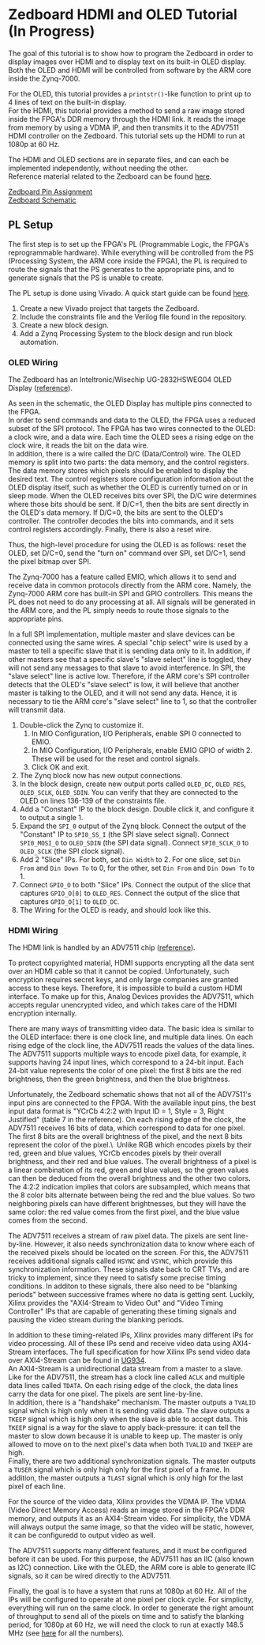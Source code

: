 # Zedboard HDMI and OLED Tutorial (In Progress)

The goal of this tutorial is to show how to program the Zedboard in order to display images over HDMI and to display text on its built-in OLED display.\
Both the OLED and HDMI will be controlled from software by the ARM core inside the Zynq-7000.

For the OLED, this tutorial provides a `printstr()`-like function to print up to 4 lines of text on the built-in display.\
For the HDMI, this tutorial provides a method to send a raw image stored inside the FPGA's DDR memory through the HDMI link. It reads the image from memory by using a VDMA IP, and then transmits it to the ADV7511 HDMI controller on the Zedboard. This tutorial sets up the HDMI to run at 1080p at 60 Hz.

The HDMI and OLED sections are in separate files, and can each be implemented independently, without needing the other.\
Reference material related to the Zedboard can be found [here](https://reference.digilentinc.com/reference/programmable-logic/zedboard/start).

[Zedboard Pin Assignment](https://reference.digilentinc.com/_media/reference/programmable-logic/zedboard/zedboard_ug.pdf)\
[Zedboard Schematic](https://reference.digilentinc.com/_media/reference/programmable-logic/zedboard/zedboard_sch.pdf)

## PL Setup

The first step is to set up the FPGA's PL (Programmable Logic, the FPGA's reprogrammable hardware). While everything will be controlled from the PS (Processing System, the ARM core inside the FPGA), the PL is required to route the signals that the PS generates to the appropriate pins, and to generate signals that the PS is unable to create.

The PL setup is done using Vivado. A quick start guide can be found [here](https://reference.digilentinc.com/vivado/getting_started/start).

1. Create a new Vivado project that targets the Zedboard.
2. Include the constraints file and the Verilog file found in the repository.
3. Create a new block design.
4. Add a Zynq Processing System to the block design and run block automation.

### OLED Wiring

The Zedboard has an Inteltronic/Wisechip UG-2832HSWEG04 OLED Display ([reference](https://cdn-shop.adafruit.com/datasheets/UG-2832HSWEG04.pdf)).

As seen in the schematic, the OLED Display has multiple pins connected to the FPGA.\
In order to send commands and data to the OLED, the FPGA uses a reduced subset of the SPI protocol. The FPGA has two wires connected to the OLED: a clock wire, and a data wire. Each time the OLED sees a rising edge on the clock wire, it reads the bit on the data wire.\
In addition, there is a wire called the D/C (Data/Control) wire. The OLED memory is split into two parts: the data memory, and the control registers. The data memory stores which pixels should be enabled to display the desired text. The control registers store configuration information about the OLED display itself, such as whether the OLED is currently turned on or in sleep mode. When the OLED receives bits over SPI, the D/C wire determines where those bits should be sent. If D/C=1, then the bits are sent directly in the OLED's data memory. If D/C=0, the bits are sent to the OLED's controller. The controller decodes the bits into commands, and it sets control registers accordingly. Finally, there is also a reset wire.

Thus, the high-level procedure for using the OLED is as follows: reset the OLED, set D/C=0, send the "turn on" command over SPI, set D/C=1, send the pixel bitmap over SPI.

The Zynq-7000 has a feature called EMIO, which allows it to send and receive data in common protocols directly from the ARM core. Namely, the Zynq-7000 ARM core has built-in SPI and GPIO controllers. This means the PL does not need to do any processing at all. All signals will be generated in the ARM core, and the PL simply needs to route those signals to the appropriate pins.

In a full SPI implementation, multiple master and slave devices can be connected using the same wires. A special "chip select" wire is used by a master to tell a specific slave that it is sending data only to it. In addition, if other masters see that a specific slave's "slave select" line is toggled, they will not send any messages to that slave to avoid interference. In SPI, the "slave select" line is active low. Therefore, if the ARM core's SPI controller detects that the OLED's "slave select" is low, it will believe that another master is talking to the OLED, and it will not send any data. Hence, it is necessary to tie the ARM core's "slave select" line to 1, so that the controller will transmit data.

1. Double-click the Zynq to customize it.
   1. In MIO Configuration, I/O Peripherals, enable SPI 0 connected to EMIO.
   2. In MIO Configuration, I/O Peripherals, enable EMIO GPIO of width 2. These will be used for the reset and control signals.
   3. Click OK and exit.
2. The Zynq block now has new output connections.
3. In the block design, create new output ports called `OLED_DC`, `OLED_RES`, `OLED_SCLK`, `OLED_SDIN`. You can verify that they are connected to the OLED on lines 136-139 of the constraints file.
5. Add a "Constant" IP to the block design. Double click it, and configure it to output a single 1.
6. Expand the `SPI_0` output of the Zynq block. Connect the output of the "Constant" IP to `SPI0_SS_I` (the SPI slave select signal). Connect `SPI0_MOSI_O` to `OLED_SDIN` (the SPI data signal). Connect `SPI0_SCLK_O` to `OLED_SCLK` (the SPI clock signal).
7. Add 2 "Slice" IPs. For both, set `Din Width` to 2. For one slice, set `Din From` and `Din Down To` to 0, for the other, set `Din From` and `Din Down To` to 1.
8. Connect `GPIO_O` to both "Slice" IPs. Connect the output of the slice that captures `GPIO_O[0]` to `OLED_RES`. Connect the output of the slice that captures `GPIO_O[1]` to `OLED_DC`.
9. The Wiring for the OLED is ready, and should look like this.

### HDMI Wiring

The HDMI link is handled by an ADV7511 chip ([reference](https://www.analog.com/media/en/technical-documentation/user-guides/ADV7511_Hardware_Users_Guide.pdf)).

To protect copyrighted material, HDMI supports encrypting all the data sent over an HDMI cable so that it cannot be copied. Unfortunately, such encryption requires secret keys, and only large companies are granted access to these keys. Therefore, it is impossible to build a custom HDMI interface. To make up for this, Analog Devices provides the ADV7511, which accepts regular unencrypted video, and which takes care of the HDMI encryption internally.

There are many ways of transmitting video data. The basic idea is similar to the OLED interface: there is one clock line, and multiple data lines. On each rising edge of the clock line, the ADV7511 reads the values of the data lines. The ADV7511 supports multiple ways to encode pixel data, for example, it supports having 24 input lines, which correspond to a 24-bit input. Each 24-bit value represents the color of one pixel: the first 8 bits are the red brightness, then the green brightness, and then the blue brightness.

Unfortunately, the Zedboard schematic shows that not all of the ADV7511's input pins are connected to the FPGA. With the available input pins, the best input data format is "YCrCb 4:2:2 with Input ID = 1, Style = 3, Right Justified" (table 7 in the reference). On each rising edge of the clock, the ADV7511 receives 16 bits of data, which correspond to data for one pixel. The first 8 bits are the overall brightness of the pixel, and the next 8 bits represent the color of the pixel.\ 
Unlike RGB which encodes pixels by their red, green and blue values, YCrCb encodes pixels by their overall brightness, and their red and blue values. The overall brightness of a pixel is a linear combination of its red, green and blue values, so the green values can then be deduced from the overall brightness and the other two colors. The 4:2:2 indication implies that colors are subsampled, which means that the 8 color bits alternate between being the red and the blue values. So two neighboring pixels can have different brightnesses, but they will have the same color: the red value comes from the first pixel, and the blue value comes from the second.

The ADV7511 receives a stream of raw pixel data. The pixels are sent line-by-line. However, it also needs synchronization data to know where each of the received pixels should be located on the screen. For this, the ADV7511 receives additional signals called `HSYNC` and `VSYNC`, which provide this synchronization information. These signals date back to CRT TVs, and are tricky to implement, since they need to satisfy some precise timing conditions. In additon to these signals, there also need to be "blanking periods" between successive frames where no data is getting sent. Luckily, Xilinx provides the "AXI4-Stream to Video Out" and "Video Timing Controller" IPs that are capable of generating these timing signals and pausing the video stream during the blanking periods.

In addition to these timing-related IPs, Xilinx provides many different IPs for video processing. All of these IPs send and receive video data using AXI4-Stream interfaces. The full specification for how Xilinx IPs send video data over AXI4-Stream can be found in [UG934](https://www.xilinx.com/support/documentation/ip_documentation/axi_videoip/v1_0/ug934_axi_videoIP.pdf).\
An AXI4-Stream is a unidirectional data stream from a master to a slave. Like for the ADV7511, the stream has a clock line called `ACLK` and multiple data lines called `TDATA`. On each rising edge of the clock, the data lines carry the data for one pixel. The pixels are sent line-by-line.\
In addition, there is a "handshake" mechanism. The master outputs a `TVALID` signal which is high only when it is sending valid data. The slave outputs a `TKEEP` signal which is high only when the slave is able to accept data. This `TKEEP` signal is a way for the slave to apply back-pressure: it can tell the master to slow down because it is unable to keep up. The master is only allowed to move on to the next pixel's data when both `TVALID` and `TKEEP` are high.\
Finally, there are two additional synchronization signals. The master outputs a `TUSER` signal which is only high only for the first pixel of a frame. In addition, the master outputs a `TLAST` signal which is only high for the last pixel of each line.

For the source of the video data, Xilinx provides the VDMA IP. The VDMA (Video Direct Memory Access) reads an image stored in the FPGA's DDR memory, and outputs it as an AXI4-Stream video. For simplicity, the VDMA will always output the same image, so that the video will be static, however, it can be configuredd to output video as well.

The ADV7511 supports many different features, and it must be configured before it can be used. For this purpose, the ADV7511 has an IIC (also known as I2C) connection. Like with the OLED, the ARM core is able to generate IIC signals, so it can be wired directly to the ADV7511.

Finally, the goal is to have a system that runs at 1080p at 60 Hz. All of the IPs will be configured to operate at one pixel per clock cycle. For simplicity, everything will run on the same clock. In order to generate the right amount of throughput to send all of the pixels on time and to satisfy the blanking period, for 1080p at 60 Hz, we will need the clock to run at exactly 148.5 MHz (see [here](https://projectf.io/posts/video-timings-vga-720p-1080p/) for all the numbers).

